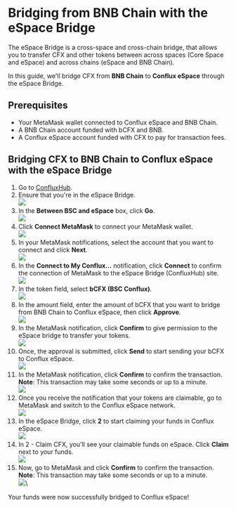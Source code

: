 # Bridging from BNB Chain with the eSpace Bridge

The eSpace Bridge is a cross-space and cross-chain bridge, that allows you to transfer CFX and other tokens between across spaces (Core Space and eSpace) and across chains (eSpace and BNB Chain).

In this guide, we'll bridge CFX from **BNB Chain** to **Conflux eSpace** through the eSpace Bridge.

## Prerequisites

* Your MetaMask wallet connected to Conflux eSpace and BNB Chain.
* A BNB Chain account funded with bCFX and BNB.
* A Conflux eSpace account funded with CFX to pay for transaction fees.

## Bridging CFX to BNB Chain to Conflux eSpace with the eSpace Bridge

1. Go to [ConfluxHub](http://confluxhub.io).
2. Ensure that you're in the eSpace Bridge.\
   ![](<../../.gitbook/assets/image (4).png>)
3. In the **Between BSC and eSpace** box, click **Go**.\
   ![](<../../.gitbook/assets/image (9).png>)
4. Click **Connect MetaMask** to connect your MetaMask wallet.\
   ![](<../../.gitbook/assets/image (3).png>)
5. In your MetaMask notifications, select the account that you want to connect and click **Next**.\
   ![](../../.gitbook/assets/image.png)
6. In the **Connect to My Conflux...** notification, click **Connect** to confirm the connection of MetaMask to the eSpace Bridge (ConfluxHub) site.\
   ![](<../../.gitbook/assets/image (2).png>)
7. In the token field, select **bCFX (BSC Conflux)**.\
   ![](<../../.gitbook/assets/image (6).png>)
8. In the amount field, enter the amount of bCFX that you want to bridge from BNB Chain to Conflux eSpace, then click **Approve**.\
   ![](<../../.gitbook/assets/image (10).png>)
9. In the MetaMask notification, click **Confirm** to give permission to the eSpace bridge to transfer your tokens.\
   ![](<../../.gitbook/assets/image (18).png>)
10. Once, the approval is submitted, click **Send** to start sending your bCFX to Conflux eSpace.\
    ![](<../../.gitbook/assets/image (27).png>)
11. In the MetaMask notification, click **Confirm** to confirm the transaction.\
    **Note**: This transaction may take some seconds or up to a minute.\
    ![](<../../.gitbook/assets/image (26).png>)
12. Once you receive the notification that your tokens are claimable, go to MetaMask and switch to the Conflux eSpace network.\
    ![](<../../.gitbook/assets/image (1).png>)
13. In the eSpace Bridge, click **2** to start claiming your funds in Conflux eSpace.\
    ![](<../../.gitbook/assets/image (7).png>)
14. In 2 - Claim CFX, you'll see your claimable funds on eSpace. Click **Claim** next to your funds.\
    ![](<../../.gitbook/assets/image (28).png>)
15. Now, go to MetaMask and click **Confirm** to confirm the transaction.\
    **Note**: This transaction may take some seconds or up to a minute.\
    ![](<../../.gitbook/assets/image (15).png>)\


Your funds were now successfully bridged to Conflux eSpace!
